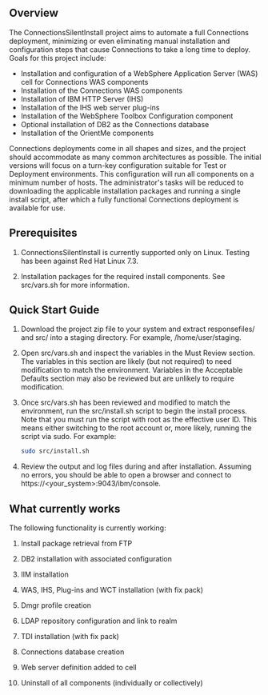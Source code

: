 ## Overview

The ConnectionsSilentInstall project aims to automate a full Connections deployment, minimizing or even eliminating manual
installation and configuration steps that cause Connections to take a long time to deploy. Goals for this project include:

  - Installation and configuration of a WebSphere Application Server (WAS) cell for Connections WAS components
  - Installation of the Connections WAS components
  - Installation of IBM HTTP Server (IHS)
  - Installation of the IHS web server plug-ins
  - Installation of the WebSphere Toolbox Configuration component
  - Optional installation of DB2 as the Connections database
  - Installation of the OrientMe components
  
Connections deployments come in all shapes and sizes, and the project should accommodate as many common architectures as 
possible. The initial versions will focus on a turn-key configuration suitable for Test or Deployment environments. This
configuration will run all components on a minimum number of hosts. The administrator's tasks will be reduced to downloading
the applicable installation packages and running a single install script, after which a fully functional Connections 
deployment is available for use.

## Prerequisites

1. ConnectionsSilentInstall is currently supported only on Linux. Testing has been against Red Hat Linux 7.3.

2. Installation packages for the required install components. See src/vars.sh for more information.

## Quick Start Guide

1. Download the project zip file to your system and extract responsefiles/ and src/ into a staging directory. For example,
   /home/user/staging.
	
2. Open src/vars.sh and inspect the variables in the Must Review section. The variables in this section are likely (but
   not required) to need modification to match the environment. Variables in the Acceptable Defaults section may also 
	be reviewed but are unlikely to require modification.
	
3. Once src/vars.sh has been reviewed and modified to match the environment, run the src/install.sh script to begin the
   install process. Note that you must run the script with root as the effective user ID. This means either switching to
	the root account or, more likely, running the script via sudo. For example: 
	
	```Bash
	sudo src/install.sh
	```

4. Review the output and log files during and after installation. Assuming no errors, you should be able to open a browser
   and connect to https://<your_system>:9043/ibm/console.

## What currently works

The following functionality is currently working:

1. Install package retrieval from FTP

2. DB2 installation with associated configuration

3. IIM installation

4. WAS, IHS, Plug-ins and WCT installation (with fix pack)

5. Dmgr profile creation

6. LDAP repository configuration and link to realm

7. TDI installation (with fix pack)

8. Connections database creation

9. Web server definition added to cell

10. Uninstall of all components (individually or collectively)